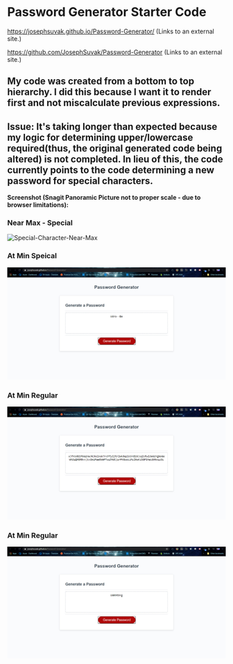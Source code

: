 # Password Generator Starter Code

https://josephsuvak.github.io/Password-Generator/ (Links to an external site.)

 

https://github.com/JosephSuvak/Password-Generator (Links to an external site.)

 

## My code was created from a bottom to top hierarchy. I did this because I want it to render first and not miscalculate previous expressions. 

## Issue: It's taking longer than expected because my logic for determining upper/lowercase required(thus, the original generated code being altered) is not completed. In lieu of this, the code currently points to the code determining a new password for special characters.

**Screenshot (Snagit Panoramic Picture not to proper scale - due to browser limitations):**

### Near Max - Special
![Special-Character-Near-Max](https://raw.githubusercontent.com/JosephSuvak/Password-Generator/main/images/Special-Characters-Near-Max.jpg"Special-Character-Code-Large")

### At Min Speical
![Special-Character-AT-Min](https://raw.githubusercontent.com/JosephSuvak/Password-Generator/main/images/Special-Characters-Near-Min.jpg "Special-Character-Code-Min")

### At Min Regular
![Regular-Character-Near-Max](https://raw.githubusercontent.com/JosephSuvak/Password-Generator/main/images/Regular-Characters-Near-Max.jpg "Regular-Character-Code-Large")

### At Min Regular
![Regular-Character-AT-Min](https://raw.githubusercontent.com/JosephSuvak/Password-Generator/main/images/Regular-Characters-Near-Min.jpg "Regular-Character-Code-Min")




